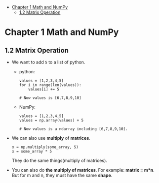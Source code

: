 

<!--
 * @Author       : Jingsheng Lyu
 * @Date         : 2020-06-29 18:30:51
 * @LastEditors  : Jingsheng Lyu
 * @LastEditTime : 2020-06-29 18:56:11
 * @FilePath     : /Deep_Learning/Chapter1/CH1_2/README.md
 * @Github       : https://github.com/jingshenglyu
 * @Web          : https://jingshenglyu.github.io/
 * @E-Mail       : jingshenglyu@gmail.com
<!-- TOC -->

- [Chapter 1 Math and NumPy](#chapter-1-math-and-numpy)
    - [1.2 Matrix Operation](#12-matrix-operation)

<!-- /TOC -->
# Chapter 1 Math and NumPy

## 1.2 Matrix Operation

* We want to add `5` to a list of python.
    * python:  
        ```
        values = [1,2,3,4,5]
        for i in range(len(values)):
            values[i] += 5

        # Now values is [6,7,8,9,10]
        ```
    * NumPy:
        ```
        values = [1,2,3,4,5]
        values = np.array(values) + 5

        # Now values is a ndarray including [6,7,8,9,10].
        ``` 

* We can also use **multiply** of **matrices**. 
    ```
    x = np.multiply(some_array, 5)
    x = some_array * 5
    ```
    They do the same things(multiply of matrices).

* You can also do **the multiply of matrices**. For example: **matrix = m*n**. But for m and n, they must have the same **shape**.